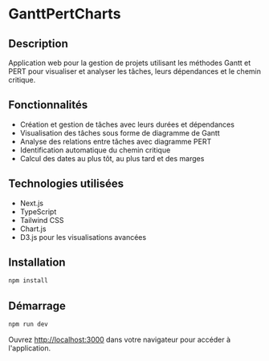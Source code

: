 # GanttPertCharts

## Description
Application web pour la gestion de projets utilisant les méthodes Gantt et PERT pour visualiser et analyser les tâches, leurs dépendances et le chemin critique.

## Fonctionnalités
- Création et gestion de tâches avec leurs durées et dépendances
- Visualisation des tâches sous forme de diagramme de Gantt
- Analyse des relations entre tâches avec diagramme PERT
- Identification automatique du chemin critique
- Calcul des dates au plus tôt, au plus tard et des marges

## Technologies utilisées
- Next.js
- TypeScript
- Tailwind CSS
- Chart.js
- D3.js pour les visualisations avancées

## Installation
```bash
npm install
```

## Démarrage
```bash
npm run dev
```

Ouvrez [http://localhost:3000](http://localhost:3000) dans votre navigateur pour accéder à l'application.
